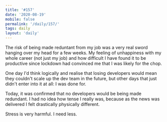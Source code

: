 ```yaml
---
title: '#157'
date: '2020-08-19'
mobile: false
permalink: '/daily/157/'
tags: daily
layout: 'daily'
---
```


The risk of being made reduntant from my job was a very real sword hanging over my head for a few weeks. My feeling of unhappiness with my whole career (not just my job) and how difficult I have found it to be productive since lockdown had convinced me that I was likely for the chop.

One day I'd think logically and realise that losing developers would mean they couldn't scale up the dev team in the future, but other days that just didn't enter into it at all: I was done for.

Today, it was confirmed that no developers would be being made redundant. I had no idea how tense I really was, because as the news was delivered I felt drastically physically different.

Stress is very harmful. I need less.
